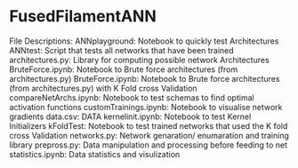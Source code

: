 # FusedFilamentANN

File Descriptions:
ANNplayground: Notebook to quickly test Architectures
ANNtest: Script that tests all networks that have been trained
architectures.py: Library for computing possible network Architectures
BruteForce.ipynb: Notebook to Brute force architectures (from architectures.py)
BruteForce.ipynb: Notebook to Brute force architectures (from architectures.py) with K Fold cross Validation
compareNetArchs.ipynb: Notebook to test schemas to find optimal activation functions
customTrainings.ipynb: Notebook to visualise network gradients
data.csv: DATA
kernelinit.ipynb: Notebook to test Kernel Initializers
kFoldTest: Notebook to test trained networks that used the K fold cross Validation
networks.py: Network genaration/ enumaration and training library
prepross.py: Data manipulation and processing before feeding to net
statistics.ipynb: Data statistics and visulization
